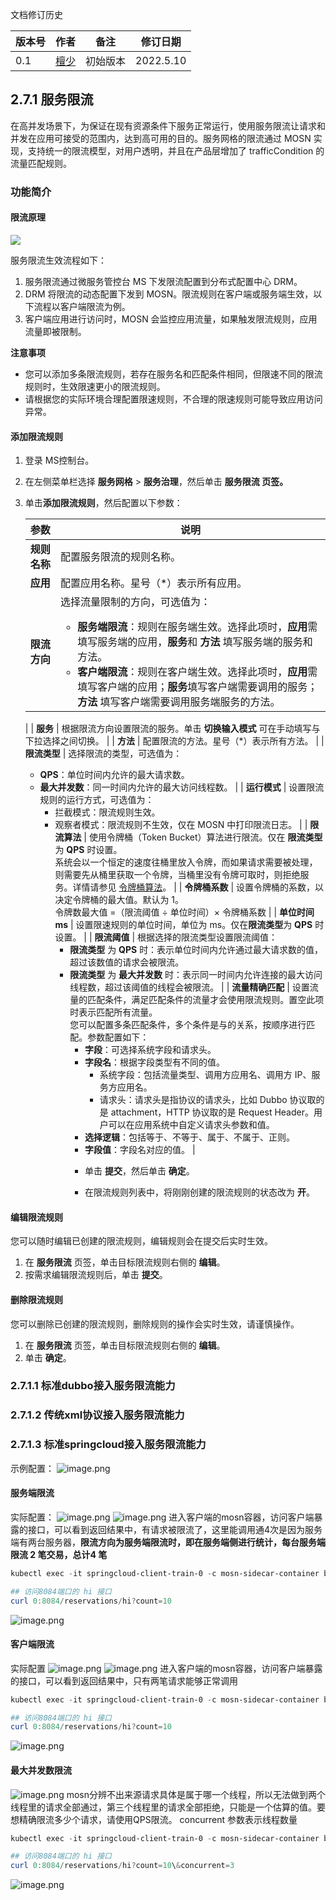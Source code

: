 文档修订历史

| 版本号 | 作者                               | 备注     | 修订日期      |
|-----|----------------------------------| -------- |-----------|
| 0.1 | [檀少](https://github.com/Tanc010) | 初始版本 | 2022.5.10 |

<a name="LjFmL"></a>
## 2.7.1 服务限流
在高并发场景下，为保证在现有资源条件下服务正常运行，使用服务限流让请求和并发在应用可接受的范围内，达到高可用的目的。服务网格的限流通过 MOSN 实现，支持统一的限流模型，对用户透明，并且在产品层增加了 trafficCondition 的流量匹配规则。
### 功能简介
#### 限流原理
![](./images/ratelimit-theory.png)

服务限流生效流程如下：

1. 服务限流通过微服务管控台 MS 下发限流配置到分布式配置中心 DRM。
1. DRM 将限流的动态配置下发到 MOSN。限流规则在客户端或服务端生效，以下流程以客户端限流为例。
1. 客户端应用进行访问时，MOSN 会监控应用流量，如果触发限流规则，应用流量即被限制。

**注意事项**

- 您可以添加多条限流规则，若存在服务名和匹配条件相同，但限速不同的限流规则时，生效限速更小的限流规则。
- 请根据您的实际环境合理配置限速规则，不合理的限速规则可能导致应用访问异常。
#### 添加限流规则

1. 登录 MS控制台。
1. 在左侧菜单栏选择 **服务网格** > **服务治理**，然后单击 **服务限流 **页签**。**
1. 单击**添加限流规则**，然后配置以下参数：
   
   | **参数** | **说明** |
   | --- | --- |
   | **规则名称** | 配置服务限流的规则名称。 |
   | **应用** | 配置应用名称。星号（*）表示所有应用。 |
   | **限流方向** | 选择流量限制的方向，可选值为：<ul><li> **服务端限流**：规则在服务端生效。选择此项时，**应用**需填写服务端的应用，**服务**和 **方法** 填写服务端的服务和方法。<li> **客户端限流**：规则在客户端生效。选择此项时，**应用**需填写客户端的应用；**服务**填写客户端需要调用的服务；**方法** 填写客户端需要调用服务端服务的方法。
      |
      | **服务** | 根据限流方向设置限流的服务。单击 **切换输入模式** 可在手动填写与下拉选择之间切换。 |
      | **方法** | 配置限流的方法。星号（*）表示所有方法。 |
      | **限流类型** | 选择限流的类型，可选值为：<ul><li> **QPS**：单位时间内允许的最大请求数。<li>**最大并发数**：同一时间内允许的最大访问线程数。
      |
      | **运行模式** | 设置限流规则的运行方式，可选值为：<ul><li> 拦截模式：限流规则生效。<li> 观察者模式：限流规则不生效，仅在 MOSN 中打印限流日志。
      |
      | **限流算法** | 使用令牌桶（Token Bucket）算法进行限流。仅在 **限流类型**为 **QPS** 时设置。<br>系统会以一个恒定的速度往桶里放入令牌，而如果请求需要被处理，则需要先从桶里获取一个令牌，当桶里没有令牌可取时，则拒绝服务。详情请参见 [令牌桶算法](https://help.aliyun.com/document_detail/149952.htm#h2-u4EE4u724Cu6876u7B97u6CD52)。 |
      | **令牌桶系数** | 设置令牌桶的系数，以决定令牌桶的最大值。默认为 1。<br>令牌数最大值 =（限流阈值 ÷ 单位时间）× 令牌桶系数 |
      | **单位时间 ms** | 设置限速规则的单位时间，单位为 ms。仅在**限流类型**为 **QPS** 时设置。 |
      | **限流阈值** | 根据选择的限流类型设置限流阈值：<ul><li> **限流类型** 为 **QPS** 时：表示单位时间内允许通过最大请求数的值，超过该数值的请求会被限流。<li>**限流类型** 为 **最大并发数** 时：表示同一时间内允许连接的最大访问线程数，超过该阈值的线程会被限流。
      |
      | **流量精确匹配** | 设置流量的匹配条件，满足匹配条件的流量才会使用限流规则。置空此项时表示匹配所有流量。<br>您可以配置多条匹配条件，多个条件是与的关系，按顺序进行匹配。参数配置如下：<ul><li> **字段**：可选择系统字段和请求头。<li> **字段名**：根据字段类型有不同的值。 <ul><li>系统字段：包括流量类型、调用方应用名、调用方 IP、服务方应用名。 <li>请求头：请求头是指协议的请求头，比如 Dubbo 协议取的是 attachment，HTTP 协议取的是 Request Header。用户可以在应用系统中自定义请求头参数和值。</ul><li>**选择逻辑**：包括等于、不等于、属于、不属于、正则。<li>**字段值**：字段名对应的值。
      |

4. 单击 **提交**，然后单击 **确定**。
4. 在限流规则列表中，将刚刚创建的限流规则的状态改为 **开**。
#### 编辑限流规则
您可以随时编辑已创建的限流规则，编辑规则会在提交后实时生效。

1. 在 **服务限流** 页签，单击目标限流规则右侧的 **编辑**。
1. 按需求编辑限流规则后，单击 **提交**。
#### 删除限流规则
您可以删除已创建的限流规则，删除规则的操作会实时生效，请谨慎操作。

1. 在 **服务限流** 页签，单击目标限流规则右侧的 **编辑**。
1. 单击 **确定**。

### 2.7.1.1 标准dubbo接入服务限流能力

### 2.7.1.2 传统xml协议接入服务限流能力

### 2.7.1.3 标准springcloud接入服务限流能力
示例配置：
![image.png](./images/ratelimit-config.png)
#### 服务端限流
实际配置：
![image.png](./images/ratelimit-server-config-1.png)
![image.png](./images/ratelimit-server-config-2.png)
进入客户端的mosn容器，访问客户端暴露的接口，可以看到返回结果中，有请求被限流了，这里能调用通4次是因为服务端有两台服务器，**限流方向为服务端限流时，即在服务端侧进行统计，每台服务端限流 2 笔交易，总计4 笔**
```powershell
kubectl exec -it springcloud-client-train-0 -c mosn-sidecar-container bash

## 访问8084端口的 hi 接口
curl 0:8084/reservations/hi?count=10
```
![image.png](./images/ratelimit-service-config-caller.png)
#### 客户端限流
实际配置
![image.png](./images/ratelimit-client-config-1.png)
![image.png](./images/ratelimit-client-config-2.png)
进入客户端的mosn容器，访问客户端暴露的接口，可以看到返回结果中，只有两笔请求能够正常调用
```powershell
kubectl exec -it springcloud-client-train-0 -c mosn-sidecar-container bash

## 访问8084端口的 hi 接口
curl 0:8084/reservations/hi?count=10
```
![image.png](./images/ratelimt-client-config-caller.png)
#### 最大并发数限流
![image.png](./images/ratelimit-client-config-concurrent.png)
mosn分辨不出来源请求具体是属于哪一个线程，所以无法做到两个线程里的请求全部通过，第三个线程里的请求全部拒绝，只能是一个估算的值。要想精确限流多少个请求，请使用QPS限流。
concurrent 参数表示线程数量
```powershell
kubectl exec -it springcloud-client-train-0 -c mosn-sidecar-container bash

## 访问8084端口的 hi 接口
curl 0:8084/reservations/hi?count=10\&concurrent=3
```
![image.png](./images/ratelimit-client-config-concurrent-caller.png)